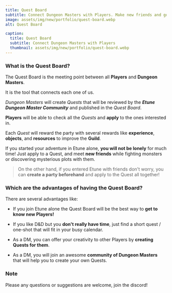 ```yaml
---
title: Quest Board
subtitle: Connect Dungeon Masters with Players. Make new friends and go into adventure with them.
image: assets/img/new/portfolio/quest-board.webp
alt: Quest Board

caption:
  title: Quest Board
  subtitle: Connect Dungeon Masters with Players
  thumbnail: assets/img/new/portfolio/quest-board.webp
---
```


### What is the Quest Board?

The Quest Board is the meeting point between all **Players** and **Dungeon Masters**. 

It is the tool that connects each one of us.

*Dungeon Masters* will create *Quests* that will be reviewed by the ***Etune Dungeon Master Community*** and published in the *Quest Board*.

**Players** will be able to check all the *Quests* and **apply** to the ones interested in.

Each *Quest* will reward the party with several rewards like **experience**, **objects**, and **resources** to improve the **Guild**.

If you started your adventure in Etune alone, **you will not be lonely** for much time!
Just apply to a Quest, and meet **new friends** while fighting monsters or discovering mysterious plots with them.

> On the other hand, if you entered Etune with friends don't worry, you can **create a party beforehand** and apply to the Quest all together!


### Which are the advantages of having the Quest Board?

There are several advantages like:

- If you join Etune alone the Quest Board will be the best way to **get to know new Players!**

- If you like D&D but you **don't really have time**, just find a short quest / one-shot that will fit in your busy calendar.

- As a DM, you can offer your creativity to other Players by **creating Quests for them**.

- As a DM, you will join an awesome **community of Dungeon Masters** that will help you to create your own Quests.


### Note

Please any questions or suggestions are welcome, join the discord!
